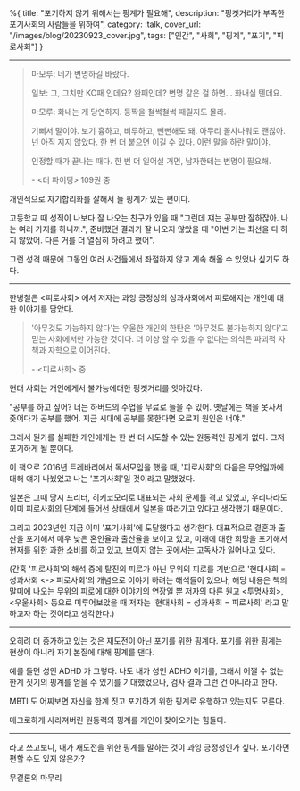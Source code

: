 %{
title: "포기하지 않기 위해서는 핑계가 필요해",
description: "핑곗거리가 부족한 포기사회의 사람들을 위하여",
category: :talk,
cover_url: "/images/blog/20230923_cover.jpg",
tags: ["인간", "사회", "핑계", "포기", "피로사회"]
}

---

> 마모루: 네가 변명하길 바랐다.
>
> 일보: 그, 그치만 KO패 인데요? 완패인데? 변명 같은 걸 하면... 화내실 텐데요.
>
> 마모루: 화내는 게 당연하지. 등짝을 철썩철썩 때릴지도 몰라.
>
> 기뻐서 말이야.
> 보기 흉하고, 비루하고, 뻔뻔해도 돼. 아무리 꼴사나워도 괜찮아.
> 넌 아직 지지 않았다. 한 번 더 붙으면 이길 수 있다.
> 이런 말을 하란 말이야.
>
> 인정할 때가 끝나는 때다. 한 번 더 일어설 거면, 남자한테는 변명이 필요해.
>
> \- <더 파이팅> 109권 중

개인적으로 자기합리화를 잘해서 늘 핑계가 있는 편이다.

고등학교 때 성적이 나보다 잘 나오는 친구가 있을 때 "그런데 쟤는 공부만 잘하잖아. 나는 여러 가지를 하니까.", 준비했던 결과가 잘 나오지 않았을 때 "이번 거는 최선을 다 하지 않았어. 다른 거를 더 열심히 하려고 했어".

그런 성격 때문에 그동안 여러 사건들에서 좌절하지 않고 계속 해올 수 있었나 싶기도 하다.

---

한병철은 <피로사회> 에서 저자는 과잉 긍정성의 성과사회에서 피로해지는 개인에 대한 이야기를 담았다.

> '아무것도 가능하지 않다'는 우울한 개인의 한탄은 '아무것도 불가능하지 않다'고 믿는 사회에서만 가능한 것이다. 더 이상 할 수 있을 수 없다는 의식은 파괴적 자책과 자학으로 이어진다.
>
> \- <피로사회> 중

현대 사회는 개인에게서 불가능에대한 핑곗거리를 앗아갔다.

"공부를 하고 싶어? 너는 하버드의 수업을 무료로 들을 수 있어. 옛날에는 책을 못사서 줏어다가 공부를 했어. 지금 시대에 공부를 못한다면 오로지 원인은 너야."

그래서 뭔가를 실패한 개인에게는 한 번 더 시도할 수 있는 원동력인 핑계가 없다. 그저 포기하게 될 뿐이다.

이 책으로 2016년 트레바리에서 독서모임을 했을 때, '피로사회'의 다음은 무엇일까에 대해 얘기 나눴었고 나는 '포기사회'일 것이라고 말했었다.

일본은 그때 당시 프리터, 히키코모리로 대표되는 사회 문제를 겪고 있었고, 우리나라도 이미 피로사회의 단계에 들어선 상태에서 일본을 따라가고 있다고 생각했기 때문이다.

그리고 2023년인 지금 이미 '포기사회'에 도달했다고 생각한다. 대표적으로 결혼과 출산을 포기해서 매우 낮은 혼인율과 출산율을 보이고 있고, 미래에 대한 희망을 포기해서 현재를 위한 과한 소비를 하고 있고, 보이지 않는 곳에서는 고독사가 일어나고 있다.

(간혹 '피로사회'의 해석 중에 탈진의 피로가 아닌 무위의 피로를 기반으로 '현대사회 = 성과사회 <-> 피로사회'의 개념으로 이야기 하려는 해석들이 있으나, 해당 내용은 책의 말미에 나오는 무위의 피로에 대한 이야기의 연장일 뿐 저자의 다른 원고 <투명사회>, <우울사회> 등으로 미루어보았을 때 저자는 '현대사회 = 성과사회 = 피로사회' 라고 말하고자 하는 것이라고 생각한다.)

---

오히려 더 증가하고 있는 것은 재도전이 아닌 포기를 위한 핑계다. 포기를 위한 핑계는 현상이 아니라 자기 본질에 대해 핑계를 댄다.

예를 들면 성인 ADHD 가 그렇다. 나도 내가 성인 ADHD 이기를, 그래서 어쩔 수 없는 한계 짓기의 핑계를 얻을 수 있기를 기대했었으나, 검사 결과 그런 건 아니라고 한다.

MBTI 도 어찌보면 자신을 한계 짓고 포기하기 위한 핑계로 유행하고 있는지도 모른다.

매크로하게 사라져버린 원동력의 핑계를 개인이 찾아오기는 힘들다.

---

라고 쓰고보니, 내가 재도전을 위한 핑계를 말하는 것이 과잉 긍정성인가 싶다. 포기하면 편할 수도 있지 않은가?

무결론의 마무리
